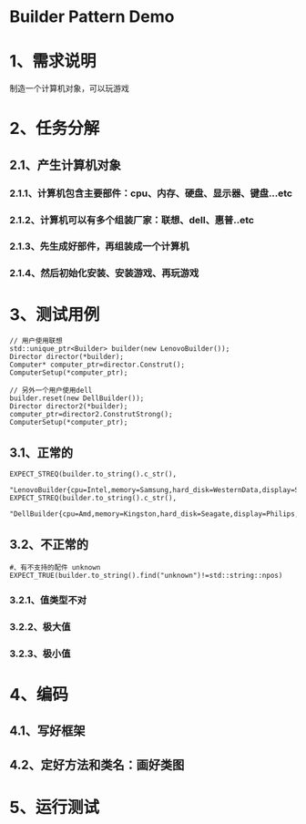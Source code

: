# Builder Pattern Demo

# 1、需求说明

制造一个计算机对象，可以玩游戏

# 2、任务分解

## 2.1、产生计算机对象

### 2.1.1、计算机包含主要部件：cpu、内存、硬盘、显示器、键盘...etc

### 2.1.2、计算机可以有多个组装厂家：联想、dell、惠普..etc

### 2.1.3、先生成好部件，再组装成一个计算机

### 2.1.4、然后初始化安装、安装游戏、再玩游戏

# 3、测试用例

```
// 用户使用联想
std::unique_ptr<Builder> builder(new LenovoBuilder());
Director director(*builder);
Computer* computer_ptr=director.Construt();
ComputerSetup(*computer_ptr);

// 另外一个用户使用dell
builder.reset(new DellBuilder());
Director director2(*builder);
computer_ptr=director2.ConstrutStrong();
ComputerSetup(*computer_ptr);
```

## 3.1、正常的

```
EXPECT_STREQ(builder.to_string().c_str(),
    "LenovoBuilder{cpu=Intel,memory=Samsung,hard_disk=WesternData,display=Samsung,keyboard=Lenovo}")
EXPECT_STREQ(builder.to_string().c_str(),
    "DellBuilder{cpu=Amd,memory=Kingston,hard_disk=Seagate,display=Philips,keyboard=Logitech}")

```

## 3.2、不正常的

```
#、有不支持的配件 unknown
EXPECT_TRUE(builder.to_string().find("unknown")!=std::string::npos)
```

### 3.2.1、值类型不对

### 3.2.2、极大值

### 3.2.3、极小值

# 4、编码

## 4.1、写好框架

## 4.2、定好方法和类名：画好类图

# 5、运行测试